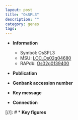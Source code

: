 ```yaml
---
layout: post
title: "OsSPL3"
description: ""
category: genes
tags: 
---
```


* **Information**  
    + Symbol: OsSPL3  
    + MSU: [LOC_Os02g04680](http://rice.uga.edu/cgi-bin/ORF_infopage.cgi?orf=LOC_Os02g04680)  
    + RAPdb: [Os02g0139400](http://rapdb.dna.affrc.go.jp/viewer/gbrowse_details/irgsp1?name=Os02g0139400)  

* **Publication**  

* **Genbank accession number**  

* **Key message**  

* **Connection**  

[//]: # * **Key figures**  


